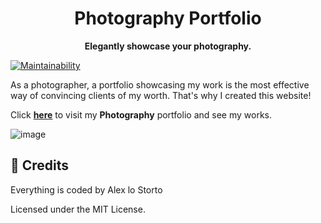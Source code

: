 <h1 align="center">Photography Portfolio</h1>

<p align="center">
  <b>Elegantly showcase your photography.</b>
</p>

[![Maintainability](https://img.shields.io/codeclimate/maintainability/alexlostorto/photography?style=for-the-badge&message=Code+Climate&labelColor=222222&logo=Code+Climate&logoColor=FFFFFF)](https://codeclimate.com/github/alexlostorto/photography/maintainability)

As a photographer, a portfolio showcasing my work is the most effective way of convincing clients of my worth. That's why I created this website!

Click [**here**](https://alexlostorto.github.io/photography/) to visit my **Photography** portfolio and see my works.

![image](https://github.com/alexlostorto/photography/assets/114829362/70b68974-0c17-4481-88d1-0cd959e2414f)

## 📜 Credits

Everything is coded by Alex lo Storto

Licensed under the MIT License.
